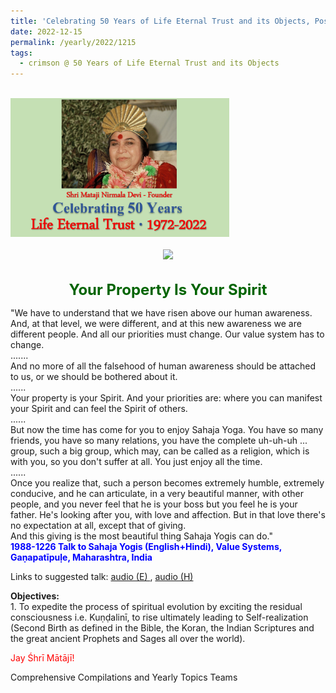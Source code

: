 ```yaml
---
title: 'Celebrating 50 Years of Life Eternal Trust and its Objects, Post 32'
date: 2022-12-15
permalink: /yearly/2022/1215
tags:
  - crimson @ 50 Years of Life Eternal Trust and its Objects
---
```


<br>
<div style="text-align: left"><img src="/images/Celebrating50YearsLET.png" width="350" /></div><br>

<div style="text-align: center"><img src="https://pub-1e517d8c73a64c9c82977d676b1fff72.r2.dev/image1091_Photo_credit_Alessandra_Pallini.jpg" /></div>

<br>
<p style="color:DarkGreen; text-align:center">
<font size="+2"><b>Your Property Is Your Spirit</b><br></font>
</p>

<p>
"We have to understand that we have risen above our human awareness. And, at that level, we were different, and at this new awareness we are different people. And all our priorities must change. Our value system has to change.<br>
.......<br>
And no more of all the falsehood of human awareness should be attached to us, or we should be bothered about it.<br>
......<br>
Your property is your Spirit. And your priorities are: where you can manifest your Spirit and can feel the Spirit of others.<br>
......<br>
But now the time has come for you to enjoy Sahaja Yoga. You have so many friends, you have so many relations, you have the complete uh-uh-uh ... group, such a big group, which may, can be called as a religion, which is with you, so you don't suffer at all. You just enjoy all the time.<br>
......<br>
Once you realize that, such a person becomes extremely humble, extremely conducive, and he can articulate, in a very beautiful manner, with other people, and you never feel that he is your boss but you feel he is your father. He's looking after you, with love and affection. But in that love there's no expectation at all, except that of giving.<br>
And this giving is the most beautiful thing Sahaja Yogis can do."<br>
<font color="blue"><b>1988-1226 Talk to Sahaja Yogis (English+Hindi), Value Systems, Gaṇapatīpuḷe, Maharashtra, India</b></font><br>
</p>

Links to suggested talk: <a href="https://soundcloud.com/sahaja-library/1988-1226-value-systems-english-1"> audio (E) </a>, <a href="https://soundcloud.com/sahaja-library/1988-1226-value-systems-hindi"> audio (H) </a><br>

<p>
<b>Objectives:</b><br>
1. To expedite the process of spiritual evolution by exciting the residual consciousness i.e. Kuṇḍalinī, to rise ultimately leading to Self-realization (Second Birth as defined in the Bible, the Koran, the Indian Scriptures and the great ancient Prophets and Sages all over the world).<br>
</p>

<p style="color:red;">Jay Śhrī Mātājī!<br></p>

<p>Comprehensive Compilations and Yearly Topics Teams</p>